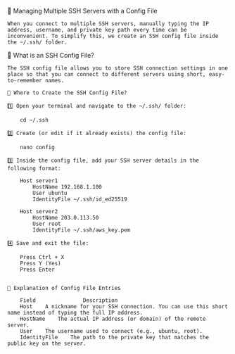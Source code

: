 📌 Managing Multiple SSH Servers with a Config File

    When you connect to multiple SSH servers, manually typing the IP address, username, and private key path every time can be inconvenient. To simplify this, we create an SSH config file inside the ~/.ssh/ folder.


📌 What is an SSH Config File?

    The SSH config file allows you to store SSH connection settings in one place so that you can connect to different servers using short, easy-to-remember names.

    📌 Where to Create the SSH Config File?

    1️⃣ Open your terminal and navigate to the ~/.ssh/ folder:

        cd ~/.ssh

    2️⃣ Create (or edit if it already exists) the config file:

        nano config

    3️⃣ Inside the config file, add your SSH server details in the following format:

        Host server1
            HostName 192.168.1.100
            User ubuntu
            IdentityFile ~/.ssh/id_ed25519

        Host server2
            HostName 203.0.113.50
            User root
            IdentityFile ~/.ssh/aws_key.pem

    4️⃣ Save and exit the file:

        Press Ctrl + X
        Press Y (Yes)
        Press Enter


    📌 Explanation of Config File Entries

        Field	            Description
        Host	A nickname for your SSH connection. You can use this short name instead of typing the full IP address.
        HostName	The actual IP address (or domain) of the remote server.
        User	The username used to connect (e.g., ubuntu, root).
        IdentityFile	The path to the private key that matches the public key on the server.